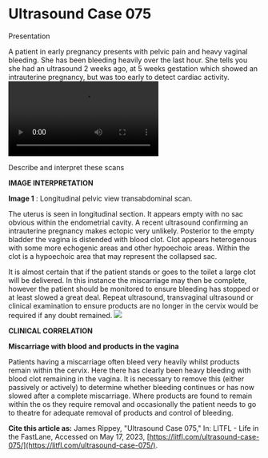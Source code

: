 # Ultrasound Case 075
Presentation


A patient in early pregnancy presents with pelvic pain and heavy vaginal bleeding. She has been bleeding heavily over the last hour. She tells you she had an ultrasound 2 weeks ago, at 5 weeks gestation which showed an intrauterine pregnancy, but was too early to detect cardiac activity.
![](https://litfl.com/wp-content/uploads/2019/01/LITFL-Top-100-Ultrasound-75.mp4)


Describe and interpret these scans

**IMAGE INTERPRETATION** 



**Image 1** : Longitudinal pelvic view transabdominal scan. 


The uterus is seen in longitudinal section. It appears empty with no sac obvious within the endometrial cavity. A recent ultrasound confirming an intrauterine pregnancy makes ectopic very unlikely. Posterior to the empty bladder the vagina is distended with blood clot. Clot appears heterogenous with some more echogenic areas and other hypoechoic areas. Within the clot is a hypoechoic area that may represent the collapsed sac. 


It is almost certain that if the patient stands or goes to the toilet a large clot will be delivered. In this instance the miscarriage may then be complete, however the patient should be monitored to ensure bleeding has stopped or at least slowed a great deal. Repeat ultrasound, transvaginal ultrasound or clinical examination to ensure products are no longer in the cervix would be required if any doubt remained. 
![](https://litfl.com/wp-content/uploads/2019/01/LITFL-Top-100-Ultrasound-75-Key-to-Image-1.jpg)


**CLINICAL CORRELATION** 



**Miscarriage with blood and products in the vagina** 


Patients having a miscarriage often bleed very heavily whilst products remain within the cervix. Here there has clearly been heavy bleeding with blood clot remaining in the vagina. It is necessary to remove this (either passively or actively) to determine whether bleeding continues or has now slowed after a complete miscarriage. Where products are found to remain within the os they require removal and occasionally the patient needs to go to theatre for adequate removal of products and control of bleeding. 

**Cite this article as:**  James Rippey, "Ultrasound Case 075," In: LITFL - Life in the FastLane, Accessed on May 17, 2023, [https://litfl.com/ultrasound-case-075/](https://litfl.com/ultrasound-case-075/).


